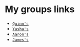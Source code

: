 # My groups links 
- [`Quinn's`](https://github.com/gigtieup/quinnbireley7/issues/3)
- [`Yasha's`](https://github.com/yashakhoshini/yasha-fastpages/issues/3#issue-1353117861)
- [`Aaron's`](https://github.com/aaron-rub/FP/issues/3#issue-1354859564)
- [`James's`](https://github.com/nighthawkcoders/APCSP/issues/30#issue-1354857821)
